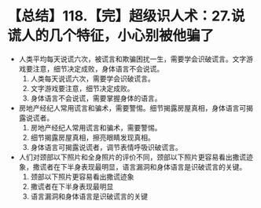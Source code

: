 # 【总结】118.【完】超级识人术：27.说谎人的几个特征，小心别被他骗了

-   人类平均每天说谎六次，被谎言和欺骗困扰一生，需要学会识破谎言。文字游戏要注意，细节决定成败，身体语言不会说谎。
    1.  人类每天说谎六次，需要学会识破谎言。
    2.  文字游戏要注意，细节决定成败。
    3.  身体语言不会说谎，需要掌握身体的语言。
-   房地产经纪人常用谎言和骗术，需要警惕。细节揭露房屋真相，身体语言可揭露说谎者。
    1.  房地产经纪人常用谎言和骗术，需要警惕。
    2.  细节揭露房屋真相，擦亮眼睛发现真相。
    3.  身体语言可揭露说谎者，调节表情呼吸识破谎言。
-   人们对颈部以下照片和全身照片的评价不同，颈部以下照片更容易看出撒谎迹象，撒谎者在下半身表现最明显，语言漏洞和身体语言是识破谎言的关键。
    1.  颈部以下照片更容易看出撒谎迹象
    2.  撒谎者在下半身表现最明显
    3.  语言漏洞和身体语言是识破谎言的关键